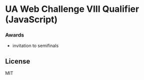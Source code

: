 # UA Web Challenge VIII Qualifier (JavaScript)

### Awards

* invitation to semifinals


License
----

MIT
